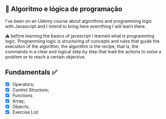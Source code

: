## 🚀 Algoritmo e lógica de programação 

<p>I've been on an Udemy course about algorithms and programming logic with Javascript and I intend to bring here everrthing I will learn there.</p>

<p>⚠ before learning the basics of javascript I learned what is programming logic. Programming logic is structuring of concepts and rules that guide the execution of the algorithm, the algorithm is the recipe, that is,
the commands in a clear and logical step by step that lead the actions to solve a problem or to reach a certain objective.</p>

## Fundamentals ✅

- [x] Operators;
- [x] Control Structure;
- [x] Functions 
- [x] Array;
- [x] Objects;
- [x] Exercise List
